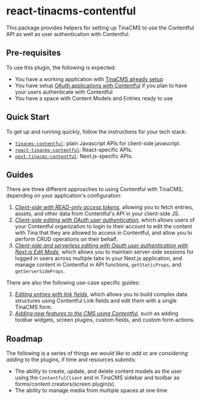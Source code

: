 # react-tinacms-contentful

This package provides helpers for setting up TinaCMS to use the Contentful API as well as user authentication with Contentful.

## Pre-requisites

To use this plugin, the following is expected:

- You have a working application with [TinaCMS already setup](https://tinacms.org/docs/cms)
- You have setup [OAuth applications with Contentful](https://www.contentful.com/developers/docs/extensibility/oauth/) if you plan to have your users authenticate with Contentful
- You have a space with Content Models and Entries ready to use

## Quick Start

To get up and running quickly, follow the instructions for your tech stack:

- [`tinacms-contentful`](https://tinalabs.github.io/tinacms-contentful/): plain Javascript APIs for client-side javascript.
- [`react-tinacms-contentful`](https://tinalabs.github.io/tinacms-contentful/react-tinacms-contentful/): React-specific APIs.
- [`next-tinacms-contentful`](https://tinalabs.github.io/tinacms-contentful/next-tinacms-contentful/): Next.js-specific APIs.

## Guides

There are three different approaches to using Contentful with TinaCMS, depending on your application's configuration:

1. [*Client-side with READ-only access tokens*](https://github.com/tinalabs/tinacms-contentful/tree/master/guides/client-side.md), allowing you to fetch entries, assets, and other data from Contentful's API in your client-side JS.
2. [*Client-side editing with OAuth user authentication*](https://github.com/tinalabs/tinacms-contentful/tree/master/guides/client-side-editing.md), which allows users of your Contentful organization to login to their account to edit the content with Tina that they are allowed to access in Contentful, and allow you to perform CRUD operations on their behalf.
3. [*Client-side and serverless editing with Oauth user authentication with Next.js Edit Mode*](https://github.com/tinalabs/tinacms-contentful/tree/master/guides/next-serverless-editing.md), which allows you to maintain server-side sessions for logged in users across multiple tabs in your Next.js application, and manage content in Contentful in API functions, `getStaticProps`, and `getServerSideProps`.

There are also the following use-case specific guides:

1. [*Editing entries with link fields*](./guides/editing-link-fields.md), which allows you to build complex data structures using Contentful Link fields and edit them with a single TinaCMS form.
2. [*Adding new features to the CMS using Contentful*](./guides/plugins.md), such as adding toolbar widgets, screen plugins, custom fields, and custom form actions.

## Roadmap

The following is a series of things _we would like to add_ or are _considering adding_ to the plugins, if time and resources submits:

- The ability to create, update, and delete content models as the user using the `ContentfulClient` and in TinaCMS sidebar and toolbar as forms/content creators/screen plugin(s).
- The ability to manage media from multiple spaces at one time
